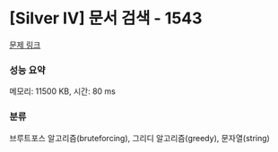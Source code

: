 # [Silver IV] 문서 검색 - 1543 

[문제 링크](https://www.acmicpc.net/problem/1543) 

### 성능 요약

메모리: 11500 KB, 시간: 80 ms

### 분류

브루트포스 알고리즘(bruteforcing), 그리디 알고리즘(greedy), 문자열(string)

